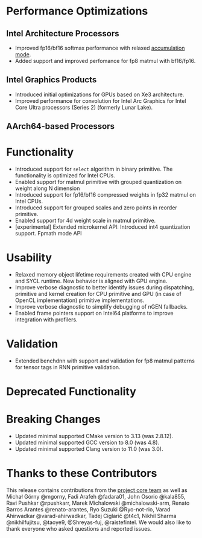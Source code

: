 # Performance Optimizations
## Intel Architecture Processors
  * Improved fp16/bf16 softmax performance with relaxed [accumulation mode](https://oneapi-src.github.io/oneDNN/dev_guide_attributes_accumulation_mode.html#doxid-dev-guide-attributes-accumulation-mode).
  * Added support and improved perfomance for fp8 matmul with bf16/fp16.

## Intel Graphics Products
  * Introduced initial optimizations for GPUs based on Xe3 architecture.
  * Improved performance for convolution for Intel Arc Graphics for Intel Core Ultra processors (Series 2) (formerly Lunar Lake).

## AArch64-based Processors

# Functionality
  * Introduced support for `select` algorithm in binary primitive. The functionality is optimized for Intel CPUs.
  * Enabled support for matmul primitive with grouped quantization on weight along N dimension
  * Introduced support for fp16/bf16 compressed weights in fp32 matmul on Intel CPUs.
  * Introduced support for grouped scales and zero points in reorder primitive.
  * Enabled support for 4d weight scale in matmul primitive.
  * [experimental] Extended microkernel API:
		Introduced int4 quantization support.
		Fpmath mode API
# Usability
  * Relaxed memory object lifetime requirements created with CPU engine and SYCL runtime. New behavior is aligned with GPU engine.
  * Improve verbose diagnostic to better identify issues during dispatching, primitive and kernel creation for CPU primitive and GPU (in case of OpenCL implementation) primitive implementations.
  * Improve verbose diagnostic to simplify debugging of nGEN fallbacks.
  * Enabled frame pointers support on Intel64 platforms to improve integration with profilers.
# Validation
  * Extended benchdnn with support and validation for fp8 matmul patterns for tensor tags in RNN primitive validation.
# Deprecated Functionality

# Breaking Changes
  * Updated minimal supported CMake version to 3.13 (was 2.8.12).
  * Updated minimal supported GCC version to 8.0 (was 4.8).
  * Updated minimal supported Clang version to 11.0 (was 3.0).
# Thanks to these Contributors

This release contains contributions from the [project core team] as well as Michał Górny @mgorny, Fadi Arafeh @fadara01, John Osorio @kala855, Ravi Pushkar @rpushkarr, Marek Michalowski @michalowski-arm, Renato Barros Arantes @renato-arantes, Ryo Suzuki @Ryo-not-rio, Varad Ahirwadkar @varad-ahirwadkar, Tadej Ciglarič @t4c1, Nikhil Sharma @nikhilfujitsu, @taoye9, @Shreyas-fuj, @raistefintel. We would also like to thank everyone who asked questions and reported issues.

[project core team]: https://github.com/oneapi-src/oneDNN/blob/rls-v3.7/MAINTAINERS.md
